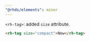 ```yaml
---
"@rhds/elements": minor
---
```

`<rh-tag>`: added `size` attribute.

```html
<rh-tag size="compact">New</rh-tag>
```
